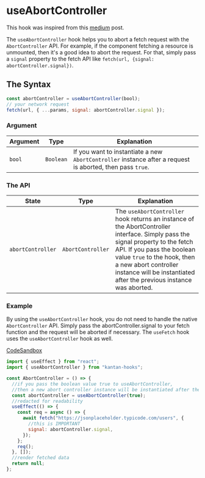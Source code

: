 # useAbortController

This hook was inspired from this [medium](https://medium.com/doctolib/react-stop-checking-if-your-component-is-mounted-3bb2568a4934) post.

The `useAbortController` hook helps you to abort a fetch request with the `AbortController` API. For example, if the component fetching a resource is unmounted, then it's a good idea to abort the request. For that, simply pass a `signal` property to the fetch API like `fetch(url, {signal: abortController.signal})`.

## The Syntax

```jsx
const abortController = useAbortController(bool);
// your network request
fetch(url, { ...params, signal: abortController.signal });
```

### Argument

| Argument | Type      | Explanation                                                                                               |
| -------- | --------- | --------------------------------------------------------------------------------------------------------- |
| `bool`   | `Boolean` | If you want to instantiate a new `AbortController` instance after a request is aborted, then pass `true`. |

### The API

| State             | Type              | Explanation                                                                                                                                                                                                                                                                                |
| ----------------- | ----------------- | ------------------------------------------------------------------------------------------------------------------------------------------------------------------------------------------------------------------------------------------------------------------------------------------ |
| `abortController` | `AbortController` | The `useAbortController` hook returns an instance of the AbortController interface. Simply pass the signal property to the fetch API. If you pass the boolean value `true` to the hook, then a new abort controller instance will be instantiated after the previous instance was aborted. |

### Example

By using the `useAbortController` hook, you do not need to handle the native `AbortController` API. Simply pass the abortController.signal to your fetch function and the request will be aborted if necessary. The `useFetch` hook uses the `useAbortController` hook as well.

[CodeSandbox](https://rrbuc.csb.app/abort)

```jsx page=src/AbortController
import { useEffect } from "react";
import { useAbortController } from "kantan-hooks";

const AbortController = () => {
  //if you pass the boolean value true to useAbortController,
  //then a new abort controller instance will be instantiated after the previous abort controller was aborted.
  const abortController = useAbortController(true);
  //redacted for readability
  useEffect(() => {
    const req = async () => {
      await fetch("https://jsonplaceholder.typicode.com/users", {
        //this is IMPORTANT
        signal: abortController.signal,
      });
    };
    req();
  }, []);
  //render fetched data
  return null;
};
```
